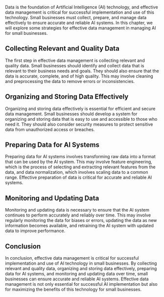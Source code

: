 
Data is the foundation of Artificial Intelligence (AI) technology, and effective data management is critical for successful implementation and use of this technology. Small businesses must collect, prepare, and manage data effectively to ensure accurate and reliable AI systems. In this chapter, we will explore some strategies for effective data management in managing AI for small businesses.

Collecting Relevant and Quality Data
------------------------------------

The first step in effective data management is collecting relevant and quality data. Small businesses should identify and collect data that is relevant to their business needs and goals. They should also ensure that the data is accurate, complete, and of high quality. This may involve cleaning and preprocessing the data to remove errors or inconsistencies.

Organizing and Storing Data Effectively
---------------------------------------

Organizing and storing data effectively is essential for efficient and secure data management. Small businesses should develop a system for organizing and storing data that is easy to use and accessible to those who need it. They should also consider security measures to protect sensitive data from unauthorized access or breaches.

Preparing Data for AI Systems
-----------------------------

Preparing data for AI systems involves transforming raw data into a format that can be used by the AI system. This may involve feature engineering, which is the process of selecting and extracting relevant features from the data, and data normalization, which involves scaling data to a common range. Effective preparation of data is critical for accurate and reliable AI systems.

Monitoring and Updating Data
----------------------------

Monitoring and updating data is necessary to ensure that the AI system continues to perform accurately and reliably over time. This may involve regularly monitoring the data for biases or errors, updating the data as new information becomes available, and retraining the AI system with updated data to improve performance.

Conclusion
----------

In conclusion, effective data management is critical for successful implementation and use of AI technology in small businesses. By collecting relevant and quality data, organizing and storing data effectively, preparing data for AI systems, and monitoring and updating data over time, small businesses can ensure accurate and reliable AI systems. Effective data management is not only essential for successful AI implementation but also for maximizing the benefits of this technology for small businesses.
